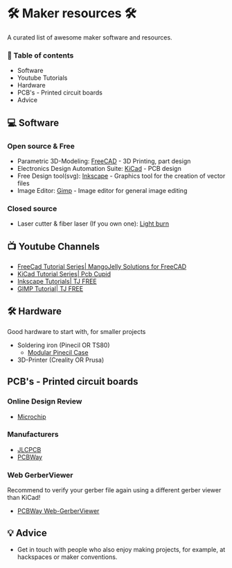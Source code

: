 #  🛠️  Maker resources 🛠️
A curated list of awesome maker software and resources.

### 📌 Table of contents
- Software
- Youtube Tutorials
- Hardware
- PCB's - Printed circuit boards
- Advice

## 💻 Software

### Open source & Free
- Parametric 3D-Modeling: [FreeCAD](https://www.freecad.org/) - 3D Printing, part design
- Electronics Design Automation Suite: [KiCad](https://www.kicad.org/) - PCB design
- Free Design tool(svg): [Inkscape](https://inkscape.org/) - Graphics tool for the creation of vector files
- Image Editor: [Gimp](https://www.gimp.org/) - Image editor for general image editing

### Closed source

- Laser cutter & fiber laser (If you own one): [Light burn](https://lightburnsoftware.com/)

## 📺 Youtube Channels

- [FreeCad Tutorial Series| MangoJelly Solutions for FreeCAD](https://www.youtube.com/watch?v=NXN7TOg3kj4&list=PLWuyJLVUNtc0UszswD0oD5q4VeWTrK7JC)
- [KiCad Tutorial Series| Pcb Cupid](https://www.youtube.com/watch?v=szu8dJoyikA&list=PLn6004q9oeqGl91KifK6xHGuqvXGb374G)
- [Inkscape Tutorials| TJ FREE](https://www.youtube.com/watch?v=8f011wdiW7g&list=PLqazFFzUAPc5lOQwDoZ4Dw2YSXtO7lWNv)
- [GIMP Tutorial| TJ FREE](https://www.youtube.com/watch?v=_wDDqs95TKY&list=PLqazFFzUAPc4vITMJaF3Fnqh3pccSMnC4)

## 🛠️ Hardware
Good hardware to start with, for smaller projects
- Soldering iron (Pinecil OR TS80)
  - [Modular Pinecil Case](https://www.printables.com/model/1020983-pinecil-case-modular-edition/files)
- 3D-Printer (Creality OR Prusa)

## PCB's - Printed circuit boards
### Online Design Review
- [Microchip](https://www.microchip.com/en-us/support/design-help/design-check-services)
### Manufacturers
- [JLCPCB](https://jlcpcb.com/)
- [PCBWay](https://www.pcbway.com/)
### Web GerberViewer
Recommend to verify your gerber file again using a different gerber viewer than KiCad!
- [PCBWay Web-GerberViewer](https://www.pcbway.com/project/OnlineGerberViewer.html)

## 💡 Advice
- Get in touch with people who also enjoy making projects, for example, at hackspaces or maker conventions.
